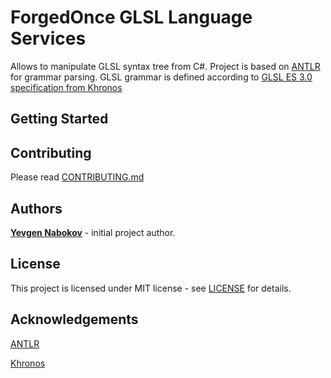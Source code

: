 # ForgedOnce GLSL Language Services
Allows to manipulate GLSL syntax tree from C#.
Project is based on [ANTLR](https://github.com/antlr) for grammar parsing.
GLSL grammar is defined according to [GLSL ES 3.0 specification from Khronos](https://www.khronos.org/registry/OpenGL/specs/es/3.0/GLSL_ES_Specification_3.00.pdf)
## Getting Started

## Contributing
Please read [CONTRIBUTING.md](CONTRIBUTING.md)
## Authors
**[Yevgen Nabokov](https://github.com/YevgenNabokov)** - initial project author.
## License
This project is licensed under MIT license - see [LICENSE](LICENSE) for details.
## Acknowledgements
[ANTLR](https://github.com/antlr)

[Khronos](https://www.khronos.org/)
